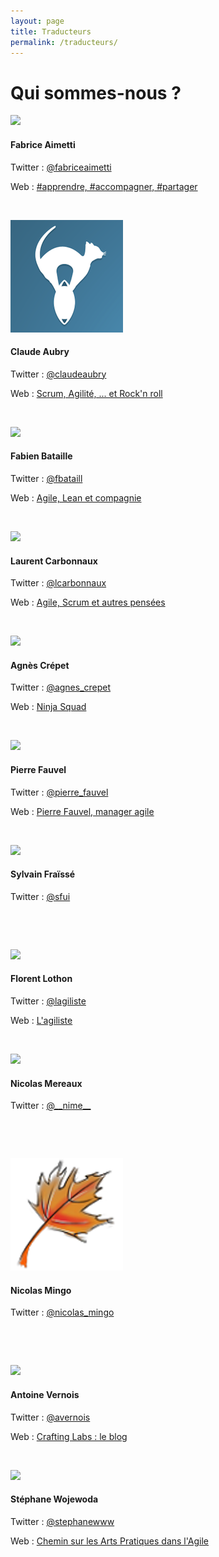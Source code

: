 ```yaml
---
layout: page
title: Traducteurs
permalink: /traducteurs/
---
```


# Qui sommes-nous ?

<div class="thumbnails">
  <img src="http://www.gravatar.com/avatar/d1a4b07474484ef24fbe9e54b669e437?s=180" />  

  <h4> Fabrice Aimetti </h4>
  <p>Twitter : <a href="https://twitter.com/fabriceaimetti">@fabriceaimetti</a></p>
  <p>Web : <a href="http://www.fabrice-aimetti.fr/">#apprendre, #accompagner, #partager</a></p>
  <p>&nbsp;</p>
</div>

<div class="thumbnails">
  <img src="/assets/lta/blue-Icon.png" />  

  <h4> Claude Aubry </h4>
  <p>Twitter : <a href="https://twitter.com/claudeaubry">@claudeaubry</a></p>
  <p>Web : <a href="http://www.aubryconseil.com/">Scrum, Agilité, ... et Rock'n roll</a></p>
  <p>&nbsp;</p>
</div>

<div class="thumbnails">
  <img src="http://www.gravatar.com/avatar/60978a1be53a45a14e1c4485bd2c9987?s=180" />  

  <h4> Fabien Bataille </h4>
  <p>Twitter : <a href="https://twitter.com/fbataill">@fbataill</a></p>
  <p>Web : <a href="http://agile-lean-et-compagnie.com/">Agile, Lean et compagnie</a></p>
  <p>&nbsp;</p>
</div>

<div class="thumbnails">
  <img src="http://www.gravatar.com/avatar/49e0dfbc1da9a73affee2abfc9bb9b35?s=180" />  

  <h4> Laurent Carbonnaux </h4>
  <p>Twitter : <a href="https://twitter.com/lcarbonnaux">@lcarbonnaux</a></p>
  <p>Web : <a href="http://lolcx.blogspot.fr/">Agile, Scrum et autres pensées</a></p>
  <p>&nbsp;</p>
</div>

<div class="thumbnails">
  <img src="http://www.gravatar.com/avatar/a7562607fd2dda9889bd3ecc70d98beb?s=180" />  

  <h4> Agnès Crépet </h4>
  <p>Twitter : <a href="https://twitter.com/agnes_crepet">@agnes_crepet</a></p>
  <p>Web : <a href="http://ninja-squad.fr/">Ninja Squad</a></p>
  <p>&nbsp;</p>
</div>

<div class="thumbnails">
  <img src="http://www.gravatar.com/avatar/1f997170569f6150ae82919e4f2e3659?s=180" />  

  <h4> Pierre Fauvel </h4>
  <p>Twitter : <a href="https://twitter.com/pierre_fauvel">@pierre_fauvel</a></p>
  <p>Web : <a href="http://pierrefauvel.info/">Pierre Fauvel, manager agile</a></p>
  <p>&nbsp;</p>
</div>

<div class="thumbnails">
  <img src="http://www.gravatar.com/avatar/04d49dd92427bac2566851b28c091240?s=180" />  

  <h4> Sylvain Fraïssé </h4>
  <p>Twitter : <a href="https://twitter.com/sfui">@sfui</a></p>
  <p>&nbsp;</p>
  <p>&nbsp;</p>
</div>

<div class="thumbnails">
  <img src="http://www.gravatar.com/avatar/4887ddb695f685cdbc2c6a632ce8f940?s=180" />  

  <h4> Florent Lothon </h4>
  <p>Twitter : <a href="https://twitter.com/lagiliste">@lagiliste</a></p>
  <p>Web : <a href="http://agiliste.fr">L'agiliste</a></p>
  <p>&nbsp;</p>
</div>

<div class="thumbnails">
  <img src="http://www.gravatar.com/avatar/da27625f5d22498d0419dc36ff989932?s=180" />  

  <h4> Nicolas Mereaux </h4>
  <p>Twitter : <a href="https://twitter.com/__nime__">@__nime__</a></p>
  <p>&nbsp;</p>
  <p>&nbsp;</p>
</div>

<div class="thumbnails">
  <img src="/assets/lta/nmingo.png" />  

  <h4> Nicolas Mingo </h4>
  <p>Twitter : <a href="https://twitter.com/nicolas_mingo">@nicolas_mingo</a></p>
  <p>&nbsp;</p>
  <p>&nbsp;</p>
</div>

<div class="thumbnails">
  <img src="http://www.gravatar.com/avatar/ac87535638d337617c0325298007228e?s=180" />  

  <h4> Antoine Vernois </h4>
  <p>Twitter : <a href="https://twitter.com/avernois">@avernois</a></p>
  <p>Web : <a href="https://blog.crafting-labs.fr/">Crafting Labs : le blog</a></p>
  <p>&nbsp;</p>
</div>

<div class="thumbnails">
  <img src="https://s.gravatar.com/avatar/48907fce72acdafc07323615d6dcb405?s=180" />  

  <h4> Stéphane Wojewoda </h4>
  <p>Twitter : <a href="https://twitter.com/stephanewww">@stephanewww</a></p>
  <p>Web : <a href="http://artpratiqueagile.blogspot.fr/">Chemin sur les Arts Pratiques dans l'Agile</a></p>
  <p>&nbsp;</p>
</div>